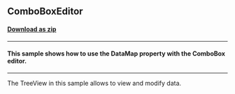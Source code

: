 ## ComboBoxEditor
#### [Download as zip](https://grapecity.github.io/DownGit/#/home?url=https://github.com/GrapeCity/ComponentOne-WinForms-Samples/tree/master/NetFramework\TreeView\CS\ComboBoxEditor)
____
#### This sample shows how to use the DataMap property with the ComboBox editor. 
____
The TreeView in this sample allows to view and modify data.
